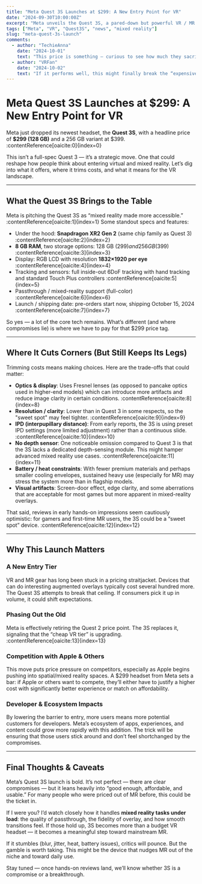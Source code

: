 ```yaml
---
title: "Meta Quest 3S Launches at $299: A New Entry Point for VR"
date: "2024-09-30T10:00:00Z"
excerpt: "Meta unveils the Quest 3S, a pared-down but powerful VR / MR headset aimed at making mixed reality more accessible."
tags: ["Meta", "VR", "Quest3S", "news", "mixed reality"]
slug: "meta-quest-3s-launch"
comments:
  - author: "TechieAnna"
    date: "2024-10-01"
    text: "This price is something — curious to see how much they sacrificed to hit it."
  - author: "VRFan"
    date: "2024-10-02"
    text: "If it performs well, this might finally break the “expensive VR barrier.”"
---
```


# Meta Quest 3S Launches at $299: A New Entry Point for VR

Meta just dropped its newest headset, the **Quest 3S**, with a headline price of **$299 (128 GB)** and a 256 GB variant at $399. :contentReference[oaicite:0]{index=0}

This isn’t a full-spec Quest 3 — it’s a strategic move. One that could reshape how people think about entering virtual and mixed reality. Let’s dig into what it offers, where it trims costs, and what it means for the VR landscape.

---

## What the Quest 3S Brings to the Table

Meta is pitching the Quest 3S as “mixed reality made more accessible.” :contentReference[oaicite:1]{index=1} Some standout specs and features:

- Under the hood: **Snapdragon XR2 Gen 2** (same chip family as Quest 3) :contentReference[oaicite:2]{index=2}  
- **8 GB RAM**, two storage options: 128 GB ($299) and 256 GB ($399) :contentReference[oaicite:3]{index=3}  
- Display: RGB LCD with resolution **1832×1920 per eye** :contentReference[oaicite:4]{index=4}  
- Tracking and sensors: full inside-out 6DoF tracking with hand tracking and standard Touch Plus controllers :contentReference[oaicite:5]{index=5}  
- Passthrough / mixed-reality support (full-color) :contentReference[oaicite:6]{index=6}  
- Launch / shipping date: pre-orders start now, shipping October 15, 2024 :contentReference[oaicite:7]{index=7}  

So yes — a lot of the core tech remains. What’s different (and where compromises lie) is where we have to pay for that $299 price tag.

---

## Where It Cuts Corners (But Still Keeps Its Legs)

Trimming costs means making choices. Here are the trade-offs that could matter:

- **Optics & display**: Uses Fresnel lenses (as opposed to pancake optics used in higher-end models) which can introduce more artifacts and reduce image clarity in certain conditions. :contentReference[oaicite:8]{index=8}  
- **Resolution / clarity**: Lower than in Quest 3 in some respects, so the "sweet spot" may feel tighter. :contentReference[oaicite:9]{index=9}  
- **IPD (interpupillary distance)**: From early reports, the 3S is using preset IPD settings (more limited adjustment) rather than a continuous slide. :contentReference[oaicite:10]{index=10}  
- **No depth sensor**: One noticeable omission compared to Quest 3 is that the 3S lacks a dedicated depth-sensing module. This might hamper advanced mixed reality use cases. :contentReference[oaicite:11]{index=11}  
- **Battery / heat constraints**: With fewer premium materials and perhaps smaller cooling envelopes, sustained heavy use (especially for MR) may stress the system more than in flagship models.  
- **Visual artifacts**: Screen-door effect, edge clarity, and some aberrations that are acceptable for most games but more apparent in mixed-reality overlays.

That said, reviews in early hands-on impressions seem cautiously optimistic: for gamers and first-time MR users, the 3S could be a “sweet spot” device. :contentReference[oaicite:12]{index=12}

---

## Why This Launch Matters

### A New Entry Tier  
VR and MR gear has long been stuck in a pricing straitjacket. Devices that can do interesting augmented overlays typically cost several hundred more. The Quest 3S attempts to break that ceiling. If consumers pick it up in volume, it could shift expectations.

### Phasing Out the Old  
Meta is effectively retiring the Quest 2 price point. The 3S replaces it, signaling that the “cheap VR tier” is upgrading. :contentReference[oaicite:13]{index=13}

### Competition with Apple & Others  
This move puts price pressure on competitors, especially as Apple begins pushing into spatial/mixed reality spaces. A $299 headset from Meta sets a bar: if Apple or others want to compete, they’ll either have to justify a higher cost with significantly better experience or match on affordability.

### Developer & Ecosystem Impacts  
By lowering the barrier to entry, more users means more potential customers for developers. Meta’s ecosystem of apps, experiences, and content could grow more rapidly with this addition. The trick will be ensuring that those users stick around and don’t feel shortchanged by the compromises.

---

## Final Thoughts & Caveats

Meta’s Quest 3S launch is bold. It’s not perfect — there are clear compromises — but it leans heavily into “good enough, affordable, and usable.” For many people who were priced out of MR before, this could be the ticket in.

If I were you? I’d watch closely how it handles **mixed reality tasks under load**: the quality of passthrough, the fidelity of overlay, and how smooth transitions feel. If those hold up, 3S becomes more than a budget VR headset — it becomes a meaningful step toward mainstream MR.

If it stumbles (blur, jitter, heat, battery issues), critics will pounce. But the gamble is worth taking. This might be the device that nudges MR out of the niche and toward daily use.

Stay tuned — once hands-on reviews land, we’ll know whether 3S is a compromise or a breakthrough.